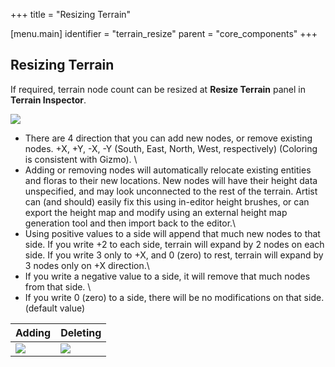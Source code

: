 +++
title = "Resizing Terrain"

[menu.main]
identifier = "terrain_resize"
parent = "core_components"
+++

## Resizing Terrain
If required, terrain node count can be resized at <b>Resize Terrain</b> panel in <b>Terrain Inspector</b>.

![](/img/terrain_resize/resize_panel.PNG)

* There are 4 direction that you can add new nodes, or remove existing nodes. +X, +Y, -X, -Y (South, East, North, West, respectively) (Coloring is consistent with Gizmo). \\
* Adding or removing nodes will automatically relocate existing entities and floras to their new locations. New nodes will have their height data unspecified, and may look unconnected to the rest of the terrain. Artist can (and should) easily fix this using in-editor height brushes, or can export the height map and modify using an external height map generation tool and then import back to the editor.\\
* Using positive values to a side will append that much new nodes to that side. If you write +2 to each side, terrain will expand by 2 nodes on each side. If you write 3 only to +X, and 0 (zero) to rest, terrain will expand by 3 nodes only on +X direction.\\
* If you write a negative value to a side, it will remove that much nodes from that side. \\
* If you write 0 (zero) to a side, there will be no modifications on that side. (default value)

| Adding | Deleting |
| ------------ | ------------ |
| ![](/img/terrain_resize/append.PNG) | ![](/img/terrain_resize/delete.PNG) |

